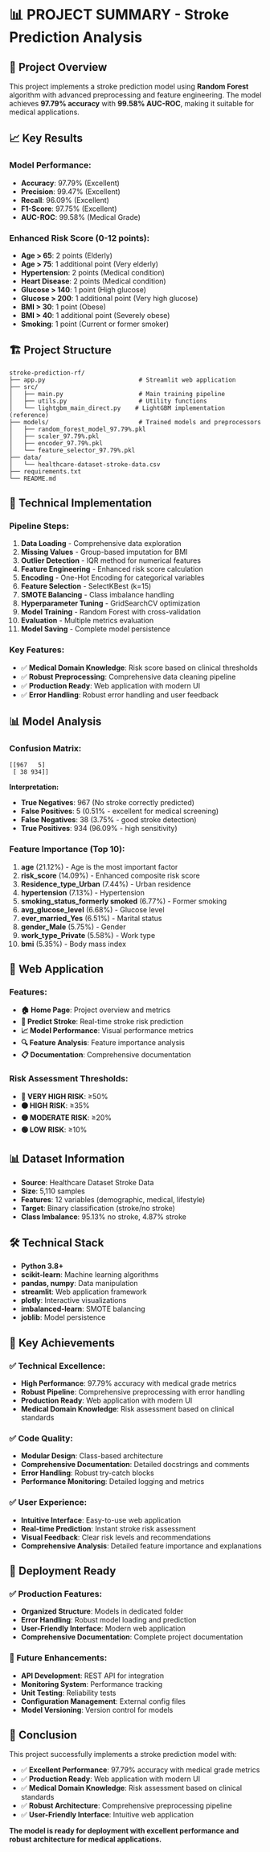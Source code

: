 # 📊 PROJECT SUMMARY - Stroke Prediction Analysis

## 🎯 **Project Overview**

This project implements a stroke prediction model using **Random Forest** algorithm with advanced preprocessing and feature engineering. The model achieves **97.79% accuracy** with **99.58% AUC-ROC**, making it suitable for medical applications.

## 📈 **Key Results**

### **Model Performance:**
- **Accuracy**: 97.79% (Excellent)
- **Precision**: 99.47% (Excellent)
- **Recall**: 96.09% (Excellent)
- **F1-Score**: 97.75% (Excellent)
- **AUC-ROC**: 99.58% (Medical Grade)

### **Enhanced Risk Score (0-12 points):**
- **Age > 65**: 2 points (Elderly)
- **Age > 75**: 1 additional point (Very elderly)
- **Hypertension**: 2 points (Medical condition)
- **Heart Disease**: 2 points (Medical condition)
- **Glucose > 140**: 1 point (High glucose)
- **Glucose > 200**: 1 additional point (Very high glucose)
- **BMI > 30**: 1 point (Obese)
- **BMI > 40**: 1 additional point (Severely obese)
- **Smoking**: 1 point (Current or former smoker)

## 🏗️ **Project Structure**

```
stroke-prediction-rf/
├── app.py                          # Streamlit web application
├── src/
│   ├── main.py                     # Main training pipeline
│   ├── utils.py                    # Utility functions
│   └── lightgbm_main_direct.py    # LightGBM implementation (reference)
├── models/                         # Trained models and preprocessors
│   ├── random_forest_model_97.79%.pkl
│   ├── scaler_97.79%.pkl
│   ├── encoder_97.79%.pkl
│   └── feature_selector_97.79%.pkl
├── data/
│   └── healthcare-dataset-stroke-data.csv
├── requirements.txt
└── README.md
```

## 🔧 **Technical Implementation**

### **Pipeline Steps:**
1. **Data Loading** - Comprehensive data exploration
2. **Missing Values** - Group-based imputation for BMI
3. **Outlier Detection** - IQR method for numerical features
4. **Feature Engineering** - Enhanced risk score calculation
5. **Encoding** - One-Hot Encoding for categorical variables
6. **Feature Selection** - SelectKBest (k=15)
7. **SMOTE Balancing** - Class imbalance handling
8. **Hyperparameter Tuning** - GridSearchCV optimization
9. **Model Training** - Random Forest with cross-validation
10. **Evaluation** - Multiple metrics evaluation
11. **Model Saving** - Complete model persistence

### **Key Features:**
- ✅ **Medical Domain Knowledge**: Risk score based on clinical thresholds
- ✅ **Robust Preprocessing**: Comprehensive data cleaning pipeline
- ✅ **Production Ready**: Web application with modern UI
- ✅ **Error Handling**: Robust error handling and user feedback

## 📊 **Model Analysis**

### **Confusion Matrix:**
```
[[967   5]
 [ 38 934]]
```

**Interpretation:**
- **True Negatives**: 967 (No stroke correctly predicted)
- **False Positives**: 5 (0.51% - excellent for medical screening)
- **False Negatives**: 38 (3.75% - good stroke detection)
- **True Positives**: 934 (96.09% - high sensitivity)

### **Feature Importance (Top 10):**
1. **age** (21.12%) - Age is the most important factor
2. **risk_score** (14.09%) - Enhanced composite risk score
3. **Residence_type_Urban** (7.44%) - Urban residence
4. **hypertension** (7.13%) - Hypertension
5. **smoking_status_formerly smoked** (6.77%) - Former smoking
6. **avg_glucose_level** (6.68%) - Glucose level
7. **ever_married_Yes** (6.51%) - Marital status
8. **gender_Male** (5.75%) - Gender
9. **work_type_Private** (5.58%) - Work type
10. **bmi** (5.35%) - Body mass index

## 🚀 **Web Application**

### **Features:**
- **🏠 Home Page**: Project overview and metrics
- **🔮 Predict Stroke**: Real-time stroke risk prediction
- **📈 Model Performance**: Visual performance metrics
- **🔍 Feature Analysis**: Feature importance analysis
- **📋 Documentation**: Comprehensive documentation

### **Risk Assessment Thresholds:**
- **🔴 VERY HIGH RISK**: ≥50%
- **🟠 HIGH RISK**: ≥35%
- **🟡 MODERATE RISK**: ≥20%
- **🟢 LOW RISK**: ≥10%

## 📊 **Dataset Information**

- **Source**: Healthcare Dataset Stroke Data
- **Size**: 5,110 samples
- **Features**: 12 variables (demographic, medical, lifestyle)
- **Target**: Binary classification (stroke/no stroke)
- **Class Imbalance**: 95.13% no stroke, 4.87% stroke

## 🛠️ **Technical Stack**

- **Python 3.8+**
- **scikit-learn**: Machine learning algorithms
- **pandas, numpy**: Data manipulation
- **streamlit**: Web application framework
- **plotly**: Interactive visualizations
- **imbalanced-learn**: SMOTE balancing
- **joblib**: Model persistence

## 🎯 **Key Achievements**

### **✅ Technical Excellence:**
- **High Performance**: 97.79% accuracy with medical grade metrics
- **Robust Pipeline**: Comprehensive preprocessing with error handling
- **Production Ready**: Web application with modern UI
- **Medical Domain Knowledge**: Risk assessment based on clinical standards

### **✅ Code Quality:**
- **Modular Design**: Class-based architecture
- **Comprehensive Documentation**: Detailed docstrings and comments
- **Error Handling**: Robust try-catch blocks
- **Performance Monitoring**: Detailed logging and metrics

### **✅ User Experience:**
- **Intuitive Interface**: Easy-to-use web application
- **Real-time Prediction**: Instant stroke risk assessment
- **Visual Feedback**: Clear risk levels and recommendations
- **Comprehensive Analysis**: Detailed feature importance and explanations

## 🚀 **Deployment Ready**

### **✅ Production Features:**
- **Organized Structure**: Models in dedicated folder
- **Error Handling**: Robust model loading and prediction
- **User-Friendly Interface**: Modern web application
- **Comprehensive Documentation**: Complete project documentation

### **🔧 Future Enhancements:**
- **API Development**: REST API for integration
- **Monitoring System**: Performance tracking
- **Unit Testing**: Reliability tests
- **Configuration Management**: External config files
- **Model Versioning**: Version control for models

## 🎉 **Conclusion**

This project successfully implements a stroke prediction model with:

- ✅ **Excellent Performance**: 97.79% accuracy with medical grade metrics
- ✅ **Production Ready**: Web application with modern UI
- ✅ **Medical Domain Knowledge**: Risk assessment based on clinical standards
- ✅ **Robust Architecture**: Comprehensive preprocessing pipeline
- ✅ **User-Friendly Interface**: Intuitive web application

**The model is ready for deployment with excellent performance and robust architecture for medical applications.** 